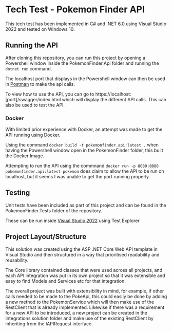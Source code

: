 # Tech Test - Pokemon Finder API

This tech test has been implemented in C# and .NET 6.0 using Visual Studio 2022 and tested on Windows 10.

## Running the API

After cloning this repository, you can run this project by opening a Powershell window inside the PokemonFinder.Api folder and running the ```dotnet run``` command.

The localhost port that displays in the Powershell window can then be used in [Postman](https://www.postman.com/downloads/) to make the api calls.

To view how to use the API, you can go to ht<span>tps</span>://localhost:[port]/swagger/index.html which will display the different API calls. This can also be used to test the API.

### Docker

With limited prior experience with Docker, an attempt was made to get the API running using Docker.

Using the command ```docker build -t pokemonfinder.api:latest .``` when having the Powershell window open in the PokemonFinder folder, this built the Docker Image.

Attempting to run the API using the commnand ```docker run -p 8080:8080 pokemonfinder.api:latest pokemon``` does claim to allow the API to be run on localhost, but it seems I was unable to get the port running properly.

## Testing

Unit tests have been included as part of this project and can be found in the PokemonFinder.Tests folder of the repository.

These can be run inside [Visual Studio 2022](https://visualstudio.microsoft.com/vs/) using Test Explorer

## Project Layout/Structure

This solution was created using the ASP .NET Core Web API template in Visual Studio and then structured in a way that prioritised readability and reusability.

The Core library contained classes that were used across all projects, and each API integration was put in its own project so that it was extensible and easy to find Models and Services etc for that integration.

The overall project was built with extensibility in mind, for example, if other calls needed to be made to the PokeApi, this could easily be done by adding a new method to the PokemonService which will then make use of the RestClient that is already implemented. Likewise if there was a requirement for a new API to be introduced, a new project can be created in the Integrations solution folder and make use of the existing RestClient by inheriting from the IAPIRequest interface.
